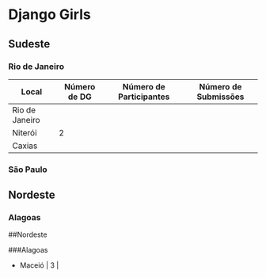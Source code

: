 Django Girls
================

## Sudeste

### Rio de Janeiro

Local | Número de DG | Número de Participantes | Número de Submissões
--- | --- | --- | ---
Rio de Janeiro | 
Niterói | 2 | 
Caxias | 

### São Paulo

<!-- ###São Paulo
Local | Número de DG | Número de Participantes

--- | --- | --- 


## Norte

### Acre
### Amapá
### Amazonas
### Pará
### Rondônia
### Roraima
### Tocantins


## Centro-oeste

### Distrito Federal
### Goiás
### Mato Grosso
### Mato Grosso do Sul
-->

## Nordeste

### Alagoas

##Nordeste

###Alagoas
- Maceió | 3 |

<!-- ###Bahia
###Ceará
###Maranhão
###Paraíba
###Pernambuco
###Piauí
###Rio Grande do Norte 
###Sergipe


##Sul

###Paraná
###Rio Grande do Sul
###Santa Catarina -->

